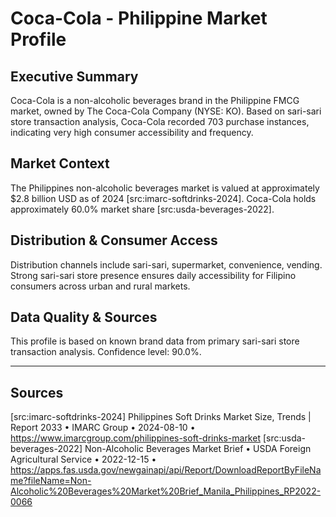 # Coca-Cola - Philippine Market Profile
## Executive Summary
Coca-Cola is a non-alcoholic beverages brand in the Philippine FMCG market, owned by The Coca-Cola Company (NYSE: KO). Based on sari-sari store transaction analysis, Coca-Cola recorded 703 purchase instances, indicating very high consumer accessibility and frequency.

## Market Context
The Philippines non-alcoholic beverages market is valued at approximately $2.8 billion USD as of 2024 [src:imarc-softdrinks-2024]. Coca-Cola holds approximately 60.0% market share [src:usda-beverages-2022]. 
## Distribution & Consumer Access
Distribution channels include sari-sari, supermarket, convenience, vending. Strong sari-sari store presence ensures daily accessibility for Filipino consumers across urban and rural markets.

## Data Quality & Sources
This profile is based on known brand data from primary sari-sari store transaction analysis. Confidence level: 90.0%.

---

## Sources
[src:imarc-softdrinks-2024] Philippines Soft Drinks Market Size, Trends | Report 2033 • IMARC Group • 2024-08-10 • https://www.imarcgroup.com/philippines-soft-drinks-market
[src:usda-beverages-2022] Non-Alcoholic Beverages Market Brief • USDA Foreign Agricultural Service • 2022-12-15 • https://apps.fas.usda.gov/newgainapi/api/Report/DownloadReportByFileName?fileName=Non-Alcoholic%20Beverages%20Market%20Brief_Manila_Philippines_RP2022-0066
